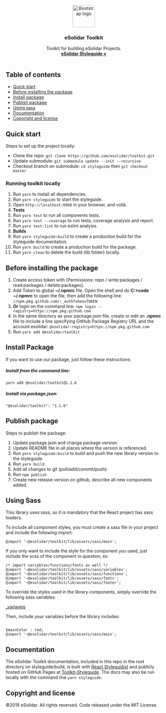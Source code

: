 <p  align="center">
<a  href="https://github.com/esolidar/toolkit/packages/83065">
<img  src="https://www.esolidar.com/images/login-logo-top.png"  alt="Bootstrap logo"  width="72"  height="72">
</a>
</p>

<h3  align="center">eSolidar Toolkit</h3>
<p  align="center">
Toolkit for building eSolidar Projects.
<br>
<a target="_blank" href="https://esolidar.github.io/toolkit-styleguide/"><strong>eSolidar Styleguide »</strong></a>
<br>
<br>
</p>

 

## Table of contents

-  [Quick start](#quick-start)
-  [Before installing the package](#before-installing-the-package)
-  [Install package](#install-package)
-  [Publish package](#publish-package)
-  [Using sass](#using-sass)
-  [Documentation](#documentation)
-  [Copyright and license](#copyright-and-license)



## Quick start

Steps to set up the project locally:

- Clone the repo: `git clone https://github.com/esolidar/toolkit.git`
- Update submodule: `git submodule update --init --recursive`
- Checkout branch on submodule: `cd styleguide`  then `git checkout master`

 
### Running toolkit locally


1. Run `yarn` to install all dependencies.
2. Run `yarn styleguide` to start the styleguide.
3. Open `http://localhost:6060` in your browser, and voilà.
4.  **Tests**
5. Run `yarn test` to run all components tests.
6. Run `yarn test --coverage` to run tests, coverage analysis and report.
7. Run `yarn test:lint` to run eslint analysis.
8.  **Builds**
9. Run `yarn styleguide:build` to create a production build for the styleguide documentation.
10. Run `yarn build` to create a production build for the package.
11. Run `yarn clean` to delete the build (lib folder) locally.

 

## Before installing the package


1. Create access token with [Permissions: repo / write:packages / read:packages / delete:packages].
2. Add Token to global **~/.npmrc** file. Open the shell and do **C:>code ~/.npmrc** to open the file, then add the following line: `//npm.pkg.github.com/:_authToken=TOKEN`
3.  **Or** login on the command line: `npm login --registry=https://npm.pkg.github.com`
4. In the same directory as your package.json file, create or edit an **.npmrc** file to include a line specifying GitHub Package Registry URL and the account esolidar: `@esolidar:registry=https://npm.pkg.github.com`
5. Run `yarn add @esolidar/toolkit`


## Install Package

If you want to use our package, just follow these instructions:

##### Install from the command line:

`yarn add @esolidar/toolkit@1.1.6`

##### Install via package.json:

`"@esolidar/toolkit": "1.1.6"`


## Publish package

Steps to publish the package:

1. Update package.json and change package version.
2. Update README file in all places where the version is referenced.
3. Run `yarn styleguide:build` to build and push the new library version to the styleguide.
4. Run `yarn build`
5. Add all changes to git (pull/add/commit/push)
6. Run `npm publish`
7. Create new release version on github, describe all new components added.


## Using Sass

This library uses sass, so it is mandatory that the React project has sass loaders.

To include all component styles, you must create a sass file in your project and include the following import:
 

`@import '~@esolidar/toolkit/lib/assets/sass/main';`


If you only want to include the style for the component you used, just include the scss of the component in question, ex:

```
/* import variables/functions/fonts as well */
@import '~@esolidar/toolkit/lib/assets/sass/variables';
@import '~@esolidar/toolkit/lib/assets/sass/functions';
@import '~@esolidar/toolkit/lib/assets/sass/fonts';
@import '~@esolidar/toolkit/lib/assets/sass/footer';
```

To override the styles used in the library components, simply override the following sass variables:

[_variaveis](https://raw.githubusercontent.com/esolidar/toolkit/master/src/assets/sass/variables.scss?token=AN52JDYKC6HNYVO5URG22SS6BYU6A)

Then, include your variables before the library includes:

```

$mainColor : red;
@import '~@esolidar/toolkit/lib/assets/sass/main';

```

## Documentation


The eSolidar Toolkit documentation, included in this repo in the root directory on styleguide/build, is built with [React Styleguidist](https://react-styleguidist.js.org/) and publicly hosted on GitHub Pages at [Toolkit-Styleguide](https://esolidar.github.io/toolkit-styleguide/). The docs may also be run locally with the command line `yarn styleguide`.


## Copyright and license

©2019 eSolidar. All rights reversed.
Code released under the MIT License.